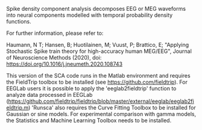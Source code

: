 Spike density component analysis decomposes EEG or MEG waveforms into neural components 
modelled with temporal probability density functions.

For further information, please refer to: 

Haumann, N T; Hansen, B; Huotilainen, M; Vuust, P; Brattico, E;
"Applying Stochastic Spike train theory for high-accuracy human MEG/EEG",
Journal of Neuroscience Methods (2020), doi: https://doi.org/10.1016/j.jneumeth.2020.108743 

This version of the SCA code runs in the Matlab environment and requires the FieldTrip toolbox to be installed (see https://github.com/fieldtrip). 
For EEGLab users it is possible to apply the 'eeglab2fieldtrip' function to analyze data processed in EEGLab (https://github.com/fieldtrip/fieldtrip/blob/master/external/eeglab/eeglab2fieldtrip.m)
'Runsca' also requires the Curve Fitting Toolbox to be installed for Gaussian or sine models. 
For experimental comparison with gamma models, the Statistics and Machine Learning Toolbox needs to be installed. 
